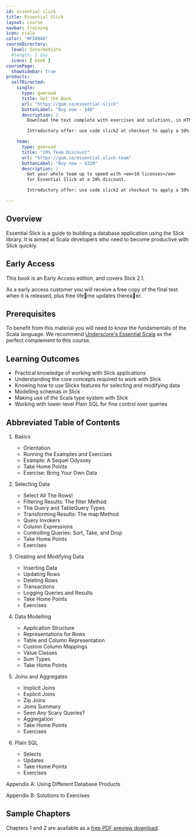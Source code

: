 ```yaml
---
id: essential-slick
title: Essential Slick
layout: course
navbar: training
icon: scala
color: "#F58B40"
courseDirectory:
  level: Intermediate
  #length: 1 day
  icons: [ book ]
coursePage:
  showSidebar: true
products:
  selfDirected:
    single:
      type: gumroad
      title: Get the Book
      url: "https://gum.co/essential-slick"
      buttonLabel: "Buy now - $40"
      description: |
        Download the text complete with exercises and solutions, in HTML, PDF, and ePub formats.

        Introductory offer: use code slick2 at checkout to apply a 50% discount.

    team:
      type: gumroad
      title: "20% Team Discount"
      url: "https://gum.co/essential-slick-team"
      buttonLabel: "Buy now - $320"
      description: |
        Get your whole team up to speed with <em>10 licenses</em>
        for Essential Slick at a 20% discount.

        Introductory offer: use code slick2 at checkout to apply a 50% discount.

---
```


## Overview

Essential Slick is a guide to building a database application using the Slick library.
It is aimed at Scala developers who need to become productive with Slick quickly.

## Early Access

This book is an Early Access edition, and covers Slick 2.1.

As a early access customer you will receive a free copy of the final text when it is released, plus free
life􏰀me updates therea􏰂er.

## Prerequisites

To benefit from this material you will need to know the fundamentals of the Scala language. We recommend [Underscore's Essential Scala](essential-scala.html) as the perfect complement to this course.

## Learning Outcomes

- Practical knowledge of working with Slick applications
- Understanding the core concepts required to work with Slick
- Knowing how to use Slicks features for selecting and modifying data
- Modelling schemas in Slick
- Making use of the Scala type system with Slick
- Working with lower-level Plain SQL for fine control over queries

## Abbreviated Table of Contents

1. Basics
   - Orientation
   - Running the Examples and Exercises
   - Example: A Sequel Odyssey
   - Take Home Points
   - Exercise: Bring Your Own Data

2. Selecting Data
   - Select All The Rows!
   - Filtering Results: The filter Method
   - The Query and TableQuery Types
   - Transforming Results: The map Method
   - Query Invokers
   - Column Expressions
   - Controlling Queries: Sort, Take, and Drop
   - Take Home Points
   - Exercises

3. Creating and Modifying Data
   - Inserting Data
   - Updating Rows
   - Deleting Rows
   - Transactions
   - Logging Queries and Results
   - Take Home Points
   - Exercises

4. Data Modelling
    - Application Structure
    - Representations for Rows
    - Table and Column Representation
    - Custom Column Mappings
    - Value Classes
    - Sum Types
    - Take Home Points

5. Joins and Aggregates
    - Implicit Joins
    - Explicit Joins
    - Zip Joins
    - Joins Summary
    - Seen Any Scary Queries?
    - Aggregation
    - Take Home Points
    - Exercises

6. Plain SQL
    - Selects
    - Updates
    - Take Home Points
    - Exercises

Appendix A: Using Different Database Products

Appendix B: Solutions to Exercises


## Sample Chapters

Chapters 1 and 2 are available as a [free PDF preview download](/files/essential-slick-preview.pdf).



